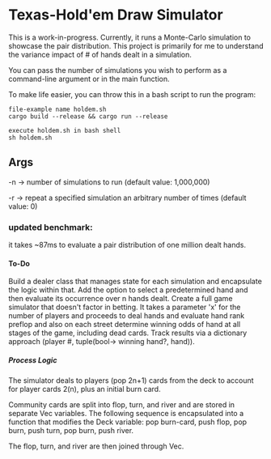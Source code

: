 # Texas-Hold'em Draw Simulator
This is a work-in-progress. Currently, it runs a Monte-Carlo simulation to showcase the pair distribution. This project is primarily for me to understand the variance impact of # of hands dealt in a simulation.

You can pass the number of simulations you wish to perform as a command-line argument or in the main function.

To make life easier, you can throw this in a bash script to run the program:
```
file-example name holdem.sh
cargo build --release && cargo run --release

execute holdem.sh in bash shell
sh holdem.sh
```

## Args
-n -> number of simulations to run  (default value: 1,000,000)


-r -> repeat a specified simulation an arbitrary number of times (default value: 0)
                    
### updated benchmark: 
it takes ~87ms to evaluate a pair distribution of one million dealt hands.

#### To-Do
Build a dealer class that manages state for each simulation and encapsulate the logic within that.
Add the option to select a predetermined hand and then evaluate its occurrence over n hands dealt.
Create a full game simulator that doesn't factor in betting. It takes a parameter 'x' for the number of players and proceeds to deal hands and evaluate hand rank preflop and also on each street determine winning odds of hand at all stages of the game, including dead cards. Track results via a dictionary approach (player #, tuple(bool-> winning hand?, hand)).

##### Process Logic
The simulator deals to players (pop 2n+1) cards from the deck to account for player cards 2(n), plus an initial burn card.

Community cards are split into flop, turn, and river and are stored in separate Vec variables. The following sequence is encapsulated into a function that modifies the Deck variable: pop burn-card, push flop, pop burn, push turn, pop burn, push river.

The flop, turn, and river are then joined through Vec.
